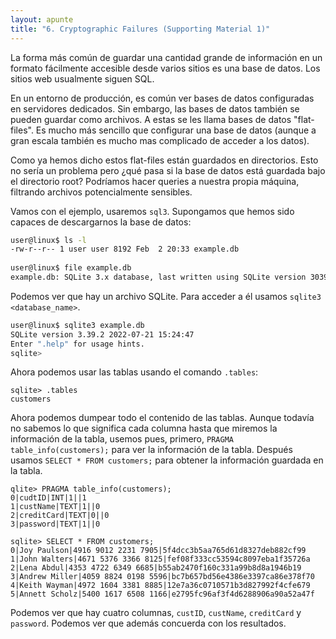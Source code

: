 ```yaml
---
layout: apunte
title: "6. Cryptographic Failures (Supporting Material 1)"
---
```


La forma más común de guardar una cantidad grande de información en un formato fácilmente accesible desde varios sitios es una base de datos. Los sitios web usualmente siguen SQL.

En un entorno de producción, es común ver bases de datos configuradas en servidores dedicados. Sin embargo, las bases de datos también se pueden guardar como archivos. A estas se les llama bases de datos "flat-files". Es mucho más sencillo que configurar una base de datos (aunque a gran escala también es mucho mas complicado de acceder a los datos).

Como ya hemos dicho estos flat-files están guardados en directorios. Esto no sería un problema pero ¿qué pasa si la base de datos está guardada bajo el directorio root? Podríamos hacer queries a nuestra propia máquina, filtrando archivos potencialmente sensibles.

Vamos con el ejemplo, usaremos `sql3`. Supongamos que hemos sido capaces de descargarnos la base de datos:

```bash
user@linux$ ls -l 
-rw-r--r-- 1 user user 8192 Feb  2 20:33 example.db
                                                                                                                                                              
user@linux$ file example.db 
example.db: SQLite 3.x database, last written using SQLite version 3039002, file counter 1, database pages 2, cookie 0x1, schema 4, UTF-8, version-valid-for 1
```

Podemos ver que hay un archivo SQLite. Para acceder a él usamos `sqlite3 <database_name>`.

```bash
user@linux$ sqlite3 example.db                     
SQLite version 3.39.2 2022-07-21 15:24:47
Enter ".help" for usage hints.
sqlite> 
```

Ahora podemos usar las tablas usando el comando `.tables`:

```sqlite
sqlite> .tables
customers
```

Ahora podemos dumpear todo el contenido de las tablas. Aunque todavía no sabemos lo que significa cada columna hasta que miremos la información de la tabla, usemos pues, primero, `PRAGMA table_info(customers);` para ver la información de la tabla. Después usamos `SELECT * FROM customers;` para obtener la información guardada en la tabla.

```sqlite
qlite> PRAGMA table_info(customers);
0|cudtID|INT|1||1
1|custName|TEXT|1||0
2|creditCard|TEXT|0||0
3|password|TEXT|1||0

sqlite> SELECT * FROM customers;
0|Joy Paulson|4916 9012 2231 7905|5f4dcc3b5aa765d61d8327deb882cf99
1|John Walters|4671 5376 3366 8125|fef08f333cc53594c8097eba1f35726a
2|Lena Abdul|4353 4722 6349 6685|b55ab2470f160c331a99b8d8a1946b19
3|Andrew Miller|4059 8824 0198 5596|bc7b657bd56e4386e3397ca86e378f70
4|Keith Wayman|4972 1604 3381 8885|12e7a36c0710571b3d827992f4cfe679
5|Annett Scholz|5400 1617 6508 1166|e2795fc96af3f4d6288906a90a52a47f
```

Podemos ver que hay cuatro columnas, `custID`, `custName`, `creditCard` y `password`. Podemos ver que además concuerda con los resultados.